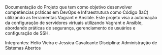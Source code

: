 Documentação do Projeto que tem como objetivo desenvolver competências práticas em DevOps e Infraestrutura como Código (IaC) utilizando as ferramentas Vagrant e Ansible.
Este projeto visa a automação da configuração de servidores virtuais utilizando Vagrant e Ansible, abordando práticas de segurança, gerenciamento de usuários e configuração de SSH.

Integrantes: Helio Vieira e Jessica Cavalcante
Disciplina: Administração de Sistemas Abertos

